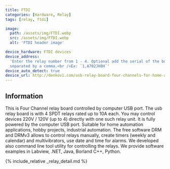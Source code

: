 ```yaml
---
title: FTDI
categories: [Hardware, Relay]
tags: [relay, ftdi]

image:
  path: /assets/img/FTDI.webp
  src: /assets/img/FTDI.webp
  alt: 'FTDI header image'

device_hardware: FTDI devices
device_address:
  'Enter the relay number from 1 - 4. Optional add the serial of the board
  separated by a comma.<br />Ex: `1,A702JH8H`'
device_auto_detect: true
device_url: http://denkovi.com/usb-relay-board-four-channels-for-home-automation
---
```


## Information

This is Four Channel relay board controlled by computer USB port. The usb relay
board is with 4 SPDT relays rated up to 10A each. You may control devices 220V /
120V (up to 4) directly with one such relay unit. It is fully powered by the
computer USB port. Suitable for home automation applications, hobby projects,
industrial automation. The free software DRM and DRMv3 allows to control relays
manually, create timers (weekly and calendar) and multivibrators, use date and
time for alarms. We developed also command line tool utility for controlling the
relays. We provide software examples in Labview, .NET, Java, Borland C++,
Python.

{% include_relative _relay_detail.md %}
